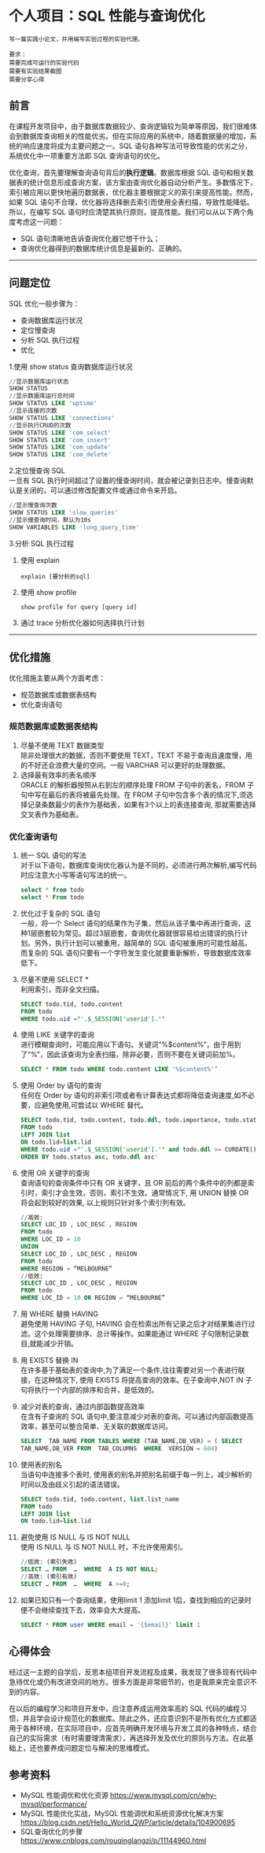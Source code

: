 # 个人项目：SQL 性能与查询优化

```
写一篇实践小论文，并用编写实验过程的实验代理。

要求：
需要完成可运行的实验代码
需要有实验结果截图
需要分享心得
```
## 前言  
在课程开发项目中，由于数据库数据较少、查询逻辑较为简单等原因，我们很难体会到数据库查询相关的性能优劣。但在实际应用的系统中，随着数据量的增加，系统的响应速度将成为主要问题之一。SQL 语句各种写法可导致性能的优劣之分，系统优化中一项重要方法即 SQL 查询语句的优化。

优化查询，首先要理解查询语句背后的**执行逻辑**。数据库根据 SQL 语句和相关数据表的统计信息形成查询方案，该方案由查询优化器自动分析产生。多数情况下，索引被应用以更快地遍历数据表，优化器主要根据定义的索引来提高性能。然而，如果 SQL 语句不合理，优化器将选择删去索引而使用全表扫描，导致性能降低。所以，在编写 SQL 语句时应清楚其执行原则，提高性能。我们可以从以下两个角度考虑这一问题：

- SQL 语句清晰地告诉查询优化器它想干什么；
- 查询优化器得到的数据库统计信息是最新的、正确的。

---

## 问题定位
SQL 优化一般步骤为：
- 查询数据库运行状况
- 定位慢查询
- 分析 SQL 执行过程
- 优化

1.使用 show status 查询数据库运行状况  
```sql
//显示数据库运行状态
SHOW STATUS
//显示数据库运行总时间
SHOW STATUS LIKE 'uptime'
//显示连接的次数
SHOW STATUS LIKE 'connections'
//显示执行CRUD的次数
SHOW STATUS LIKE 'com_select'
SHOW STATUS LIKE 'com_insert'
SHOW STATUS LIKE 'com_update'
SHOW STATUS LIKE 'com_delete'
```
2.定位慢查询 SQL  
一旦有 SQL 执行时间超过了设置的慢查询时间，就会被记录到日志中。慢查询默认是关闭的，可以通过修改配置文件或通过命令来开启。
```sql
//显示慢查询次数
SHOW STATUS LIKE 'slow_queries'
//显示慢查询时间，默认为10s
SHOW VARIABLES LIKE 'long_query_time'
```

3.分析 SQL 执行过程  
1. 使用 explain  
    ```
    explain [要分析的sql]
    ```
2. 使用 show profile  
    ```
    show profile for query [query id]
    ```
3. 通过 trace 分析优化器如何选择执行计划  

---

## 优化措施
优化措施主要从两个方面考虑：
- 规范数据库或数据表结构
- 优化查询语句

### 规范数据库或数据表结构
1. 尽量不使用 TEXT 数据类型  
    除非处理很大的数据，否则不要使用 TEXT，TEXT 不易于查询且速度慢，用的不好还会浪费大量的空间。一般 VARCHAR 可以更好的处理数据。
2. 选择最有效率的表名顺序  
    ORACLE 的解析器按照从右到左的顺序处理 FROM 子句中的表名，FROM 子句中写在最后的表将被最先处理。在 FROM 子句中包含多个表的情况下,须选择记录条数最少的表作为基础表，如果有3个以上的表连接查询, 那就需要选择交叉表作为基础表。

### 优化查询语句
1. 统一 SQL 语句的写法  
    对于以下语句，数据库查询优化器认为是不同的，必须进行两次解析,编写代码时应注意大小写等语句写法的统一。 
    ```sql
    select * from todo
    select * From todo
    ```
2. 优化过于复杂的 SQL 语句  
    一般，将一个 Select 语句的结果作为子集，然后从该子集中再进行查询，这种1层嵌套较为常见。超过3层嵌套，查询优化器就很容易给出错误的执行计划。另外，执行计划可以被重用，越简单的 SQL 语句被重用的可能性越高。而复杂的 SQL 语句只要有一个字符发生变化就要重新解析，导致数据库效率低下。

3. 尽量不使用 SELECT *   
    利用索引，而非全文扫描。
    ```sql
    SELECT todo.tid, todo.content
    FROM todo 
    WHERE todo.uid ="'.$_SESSION['userid'].'"
    ```
4. 使用 LIKE 关键字的查询  
    进行模糊查询时，可能应用以下语句。关键词“%$content%”，由于用到了“%”，因此该查询为全表扫描，除非必要，否则不要在关键词前加%。
    ```sql
    SELECT * FROM todo WHERE todo.content LIKE '%$content%'’
    ```

5. 使用 Order by 语句的查询  
    任何在 Order by 语句的非索引项或者有计算表达式都将降低查询速度,如不必要，应避免使用,可尝试以 WHERE 替代。
    ```sql
    SELECT todo.tid, todo.content, todo.ddl, todo.importance, todo.status, list.list_name 
    FROM todo 
    LEFT JOIN list 
    ON todo.lid=list.lid 
    WHERE todo.uid ="'.$_SESSION['userid'].'" and todo.ddl >= CURDATE() 
    ORDER BY todo.status asc, todo.ddl asc'
    ```

6. 使用 OR 关键字的查询  
    查询语句的查询条件中只有 OR 关键字，且 OR 前后的两个条件中的列都是索引时，索引才会生效，否则，索引不生效。通常情况下, 用 UNION 替换 OR 将会起到较好的效果, 以上规则只针对多个索引列有效。
    ```sql    
    //高效: 
    SELECT LOC_ID , LOC_DESC , REGION 
    FROM todo 
    WHERE LOC_ID = 10 
    UNION 
    SELECT LOC_ID , LOC_DESC , REGION 
    FROM todo 
    WHERE REGION = “MELBOURNE” 
    //低效: 
    SELECT LOC_ID , LOC_DESC , REGION 
    FROM todo 
    WHERE LOC_ID = 10 OR REGION = “MELBOURNE” 
    ```

6. 用 WHERE 替换 HAVING   
    避免使用 HAVING 子句, HAVING 会在检索出所有记录之后才对结果集进行过滤。这个处理需要排序、总计等操作。如果能通过 WHERE 子句限制记录数目,就能减少开销。

7. 用 EXISTS 替换 IN   
    在许多基于基础表的查询中,为了满足一个条件,往往需要对另一个表进行联接，在这种情况下, 使用 EXISTS 将提高查询的效率。在子查询中,NOT IN 子句将执行一个内部的排序和合并，是低效的。

8. 减少对表的查询，通过内部函数提高效率   
    在含有子查询的 SQL 语句中,要注意减少对表的查询。可以通过内部函数提高效率，甚至可以整合简单、无关联的数据库访问。 
    ```sql    
    SELECT  TAB_NAME FROM TABLES WHERE (TAB_NAME,DB_VER) = ( SELECT 
    TAB_NAME,DB_VER FROM  TAB_COLUMNS  WHERE  VERSION = 604) 
    ```

9. 使用表的别名  
    当语句中连接多个表时, 使用表的别名并把别名前缀于每一列上，减少解析的时间以及由歧义引起的语法错误。
    ```sql
    SELECT todo.tid, todo.content, list.list_name 
    FROM todo 
    LEFT JOIN list 
    ON todo.lid=list.lid 
    ```
10. 避免使用 IS NULL 与 IS NOT NULL  
    使用 IS NULL 与 IS NOT NULL 时，不允许使用索引。
    ```sql    
    //低效: (索引失效) 
    SELECT … FROM  …  WHERE  A IS NOT NULL; 
    //高效: (索引有效) 
    SELECT … FROM  …  WHERE  A >=0;
    ``` 
11. 如果已知只有一个查询结果，使用limit 1
    添加limit 1后，查找到相应的记录时便不会继续查找下去，效率会大大提高。
    ```sql
    SELECT * FROM user WHERE email = '{$email}' limit 1
    ```

## 心得体会
经过这一主题的自学后，反思本组项目开发流程及成果，我发现了很多现有代码中急待优化或仍有改进空间的地方。很多方面是非常细节的，也是我原来完全意识不到的内容。

在以后的编程学习和项目开发中，应注意养成运用效率高的 SQL 代码的编程习惯，并且学会设计规范化的数据库。除此之外，还应意识到不是所有优化方式都适用于各种环境，在实际项目中，应首先明确开发环境与开发工具的各种特点，结合自己的实际需求（有时需要理清需求），再选择开发及优化的原则与方法。在此基础上，还也要养成问题定位与解决的思维模式。

## 参考资料
- MySQL 性能调优和优化资源 
https://www.mysql.com/cn/why-mysql/performance/
- MySQL 性能优化实战，MySQL 性能调优和系统资源优化解决方案
https://blog.csdn.net/Hello_World_QWP/article/details/104900695
- SQL查询优化的步骤
https://www.cnblogs.com/rouqinglangzi/p/11144960.html
